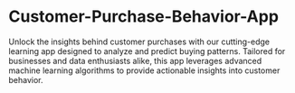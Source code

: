 # Customer-Purchase-Behavior-App
Unlock the insights behind customer purchases with our cutting-edge learning app designed to analyze and predict buying patterns. Tailored for businesses and data enthusiasts alike, this app leverages advanced machine learning algorithms to provide actionable insights into customer behavior.
